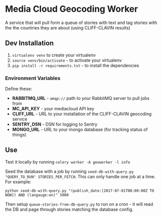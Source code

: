 Media Cloud Geocoding Worker
============================

A service that will pull form a queue of stories with text and tag stories with the the countries they are about
(using CLIFF-CLAVIN results)

Dev Installation
----------------

 1. `virtualenv venv` to create your virtualenv
 2. `source venv/bin/activate` - to activate your virtualenv
 3. `pip install -r requirements.txt` - to install the dependencies

### Environment Variables

Define these:
 * **RABBITMQ_URL** - `amqp://` path to your RabbitMQ server to pull jobs from
 * **MC_API_KEY** - your mediacloud API key
 * **CLIFF_URL** - URL to your installation of the CLIFF-CLAVIN geocoding service
 * **SENTRY_DSN** - DSN for logging to Sentry
 * **MONGO_URL** - URL to your mongo database (for tracking status of things)

Use
---

Test it locally by running `celery worker -A geoworker -l info`

Seed the database with a job by running `seed-db-with-query.py "QUERY_TO_RUN" STORIES_PER_FETCH`.  This can only handle 
one job at a time. For example:

```
python seed-db-with-query.py "(publish_date:[2017-07-01T00:00:00Z TO NOW]) AND (langauge:en)" 5000
```

Then setup `queue-stories-from-db-query.py` to run on a cron - it will read the DB and page through stories matching the
database config.
